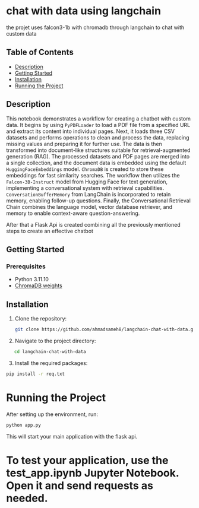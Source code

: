 # chat with data using langchain

the projet uses falcon3-1b with chromadb through langchain to chat with custom data



## Table of Contents

- [Description](#description)
- [Getting Started](#getting-started)
- [Installation](#installation)
- [Running the Project](#running-the-project)


## Description

This notebook demonstrates a workflow for creating a chatbot with custom data. It begins by using ```PyPDFLoader``` to load a PDF file from a specified URL and extract its content into individual pages. Next, it loads three CSV datasets and performs operations to clean and process the data, replacing missing values and preparing it for further use. The data is then transformed into document-like structures suitable for retrieval-augmented generation (RAG). The processed datasets and PDF pages are merged into a single collection, and the document data is embedded using the default ```HuggingFaceEmbeddings``` model. ```ChromaDB``` is created to store these embeddings for fast similarity searches. The workflow then utilizes the ```Falcon-3B-Instruct``` model from Hugging Face for text generation, implementing a conversational system with retrieval capabilities. ```ConversationBufferMemory``` from LangChain is incorporated to retain memory, enabling follow-up questions. Finally, the Conversational Retrieval Chain combines the language model, vector database retriever, and memory to enable context-aware question-answering.

After that a Flask Api is created combining all the previously mentioned steps to create an effective chatbot


## Getting Started

### Prerequisites

- Python 3.11.10
- [ChromaDB weights]([https://www.google.com/drive/](https://drive.google.com/file/d/1HmRp8nBQGOHuJSrdy1BApQKIdGjb5FpF/view?usp=sharing)) 


## Installation

1. Clone the repository:
   ```bash
   git clone https://github.com/ahmadsameh8/langchain-chat-with-data.git
   ```
2. Navigate to the project directory:
```bash
   cd langchain-chat-with-data
```
3. Install the required packages:
```bash
pip install -r req.txt
```

# Running the Project
After setting up the environment, run:
```bash
python app.py
```
This will start your main application with the flask api.

# To test your application, use the test_app.ipynb Jupyter Notebook. Open it and send requests as needed.


